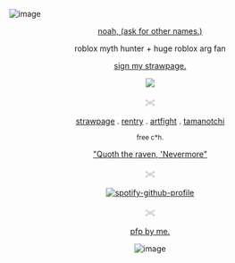 
![image](https://github.com/user-attachments/assets/07d6a9ee-89bf-4194-93d9-3dafd0094b3c)


<p align="center"> <ins> noah, (ask for other names.) </ins> </p>

<p align="center"> roblox myth hunter + huge roblox arg fan </p>

<p align="center"> <ins> sign my strawpage. </ins> </p>

<p align="center"> <img src="https://komarev.com/ghpvc/?username=C00LKIDDFORSAKEN&color=grey&label=🐇"> </p>

<p align="center"> 𓏵 </p> 

<p align="center"> <a href="https://noahsters.straw.page">strawpage</a> . <a href="https://rentry.co/d8yzhtmf">rentry</a> . <a href="https://artfight.net/~noahsters">artfight</a> . <a href="https://tamanotchi.world/u/15947">tamanotchi</a> </p>

<p align="center"> <sub> free c*h. </sub> </p>
<p align="center"> <ins> "Quoth the raven, 'Nevermore" </ins> </p>

<div align="center">
<p align="center"> 𓏵 </p>

[![spotify-github-profile](https://spotify-github-profile.kittinanx.com/api/view?uid=mqxe2ykx9hqvu8r6zuna1d1p3&cover_image=true&theme=novatorem&show_offline=false&background_color=121212&interchange=false&bar_color=863232&bar_color_cover=false)](https://github.com/kittinan/spotify-github-profile)
<p align="center"> 𓏵 </p> 

<div align="center">

<p align="center"> <ins> pfp by me. </ins> </p>

![image](https://github.com/user-attachments/assets/07d6a9ee-89bf-4194-93d9-3dafd0094b3c)







